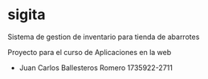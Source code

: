 # sigita
Sistema de gestion de inventario para tienda de abarrotes

Proyecto para el curso de Aplicaciones en la web

- Juan Carlos Ballesteros Romero 1735922-2711
